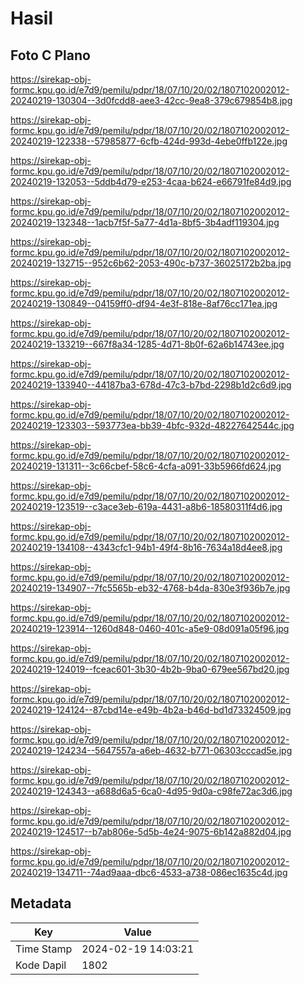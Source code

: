 # Hasil

## Foto C Plano

https://sirekap-obj-formc.kpu.go.id/e7d9/pemilu/pdpr/18/07/10/20/02/1807102002012-20240219-130304--3d0fcdd8-aee3-42cc-9ea8-379c679854b8.jpg

https://sirekap-obj-formc.kpu.go.id/e7d9/pemilu/pdpr/18/07/10/20/02/1807102002012-20240219-122338--57985877-6cfb-424d-993d-4ebe0ffb122e.jpg

https://sirekap-obj-formc.kpu.go.id/e7d9/pemilu/pdpr/18/07/10/20/02/1807102002012-20240219-132053--5ddb4d79-e253-4caa-b624-e66791fe84d9.jpg

https://sirekap-obj-formc.kpu.go.id/e7d9/pemilu/pdpr/18/07/10/20/02/1807102002012-20240219-132348--1acb7f5f-5a77-4d1a-8bf5-3b4adf119304.jpg

https://sirekap-obj-formc.kpu.go.id/e7d9/pemilu/pdpr/18/07/10/20/02/1807102002012-20240219-132715--952c6b62-2053-490c-b737-36025172b2ba.jpg

https://sirekap-obj-formc.kpu.go.id/e7d9/pemilu/pdpr/18/07/10/20/02/1807102002012-20240219-130849--04159ff0-df94-4e3f-818e-8af76cc171ea.jpg

https://sirekap-obj-formc.kpu.go.id/e7d9/pemilu/pdpr/18/07/10/20/02/1807102002012-20240219-133219--667f8a34-1285-4d71-8b0f-62a6b14743ee.jpg

https://sirekap-obj-formc.kpu.go.id/e7d9/pemilu/pdpr/18/07/10/20/02/1807102002012-20240219-133940--44187ba3-678d-47c3-b7bd-2298b1d2c6d9.jpg

https://sirekap-obj-formc.kpu.go.id/e7d9/pemilu/pdpr/18/07/10/20/02/1807102002012-20240219-123303--593773ea-bb39-4bfc-932d-48227642544c.jpg

https://sirekap-obj-formc.kpu.go.id/e7d9/pemilu/pdpr/18/07/10/20/02/1807102002012-20240219-131311--3c66cbef-58c6-4cfa-a091-33b5966fd624.jpg

https://sirekap-obj-formc.kpu.go.id/e7d9/pemilu/pdpr/18/07/10/20/02/1807102002012-20240219-123519--c3ace3eb-619a-4431-a8b6-18580311f4d6.jpg

https://sirekap-obj-formc.kpu.go.id/e7d9/pemilu/pdpr/18/07/10/20/02/1807102002012-20240219-134108--4343cfc1-94b1-49f4-8b16-7634a18d4ee8.jpg

https://sirekap-obj-formc.kpu.go.id/e7d9/pemilu/pdpr/18/07/10/20/02/1807102002012-20240219-134907--7fc5565b-eb32-4768-b4da-830e3f936b7e.jpg

https://sirekap-obj-formc.kpu.go.id/e7d9/pemilu/pdpr/18/07/10/20/02/1807102002012-20240219-123914--1260d848-0460-401c-a5e9-08d091a05f96.jpg

https://sirekap-obj-formc.kpu.go.id/e7d9/pemilu/pdpr/18/07/10/20/02/1807102002012-20240219-124019--fceac601-3b30-4b2b-9ba0-679ee567bd20.jpg

https://sirekap-obj-formc.kpu.go.id/e7d9/pemilu/pdpr/18/07/10/20/02/1807102002012-20240219-124124--87cbd14e-e49b-4b2a-b46d-bd1d73324509.jpg

https://sirekap-obj-formc.kpu.go.id/e7d9/pemilu/pdpr/18/07/10/20/02/1807102002012-20240219-124234--5647557a-a6eb-4632-b771-06303cccad5e.jpg

https://sirekap-obj-formc.kpu.go.id/e7d9/pemilu/pdpr/18/07/10/20/02/1807102002012-20240219-124343--a688d6a5-6ca0-4d95-9d0a-c98fe72ac3d6.jpg

https://sirekap-obj-formc.kpu.go.id/e7d9/pemilu/pdpr/18/07/10/20/02/1807102002012-20240219-124517--b7ab806e-5d5b-4e24-9075-6b142a882d04.jpg

https://sirekap-obj-formc.kpu.go.id/e7d9/pemilu/pdpr/18/07/10/20/02/1807102002012-20240219-134711--74ad9aaa-dbc6-4533-a738-086ec1635c4d.jpg


## Metadata

| Key        | Value               |
| ---------- | ------------------- |
| Time Stamp | 2024-02-19 14:03:21 |
| Kode Dapil | 1802                |



